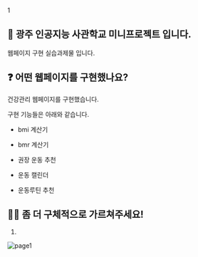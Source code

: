 1
## 🙌 광주 인공지능 사관학교 미니프로젝트 입니다.
웹페이지 구현 실습과제물 입니다. 

## ❓ 어떤 웹페이지를 구현했나요?

건강관리 웹페이지를 구현했습니다.

구현 기능들은 아래와 같습니다.

- bmi 계산기

- bmr 계산기

- 권장 운동 추천

- 운동 캘린더

- 운동루틴 추천



## 🙋‍♀️ 좀 더 구체적으로 가르쳐주세요!   
1. 
![page1](https://github.com/pdw1584/MP/assets/38202537/c2910eff-01bf-4db0-acde-ec31f712f3a2)



